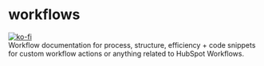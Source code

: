 # workflows
[![ko-fi](https://ko-fi.com/img/githubbutton_sm.svg)](https://ko-fi.com/F1F6E91WJ)
</br>
Workflow documentation for process, structure, efficiency + code snippets for custom workflow actions or anything related to HubSpot Workflows.
